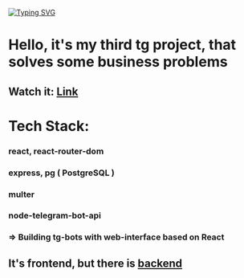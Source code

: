 [![Typing SVG](https://readme-typing-svg.herokuapp.com?font=&weight=800&size=32&pause=1000&color=000000&width=800&height=55&lines=It's+Telegram+shop+like+a+KFC+%F0%9F%8D%94+)](https://git.io/typing-svg)
<h1>Hello, it's my third tg project, that solves some business problems</h1>
<h2>Watch it: <a href='https://t.me/kfc_znm_bot'>Link</a></h2>

<h1>Tech Stack: </h1>

<h3>react, react-router-dom</h3>
<h3>express, pg ( PostgreSQL )</h3>
<h3>multer</h3>
<h3>node-telegram-bot-api</h3>
<h3>=> Building tg-bots with web-interface based on React</h3>

<h2>It's frontend, but there is <a href='https://github.com/VladislavZakrevskiy/tg-back-shop' target='_blank'>backend</a></h2>

